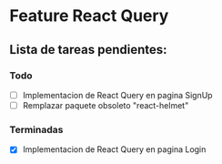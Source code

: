 # Feature React Query

## Lista de tareas pendientes:

### Todo

- [ ] Implementacion de React Query en pagina SignUp
- [ ] Remplazar paquete obsoleto "react-helmet"

### Terminadas

- [x] Implementacion de React Query en pagina Login
